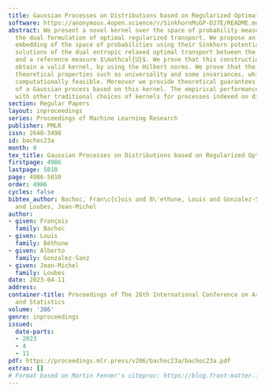```yaml
---
title: Gaussian Processes on Distributions based on Regularized Optimal Transport
software: https://anonymous.4open.science/r/SinkhornMuGP-D37E/README.md
abstract: We present a novel kernel over the space of probability measures based on
  the dual formulation of optimal regularized transport. We propose an Hilbertian
  embedding of the space of probabilities using their Sinkhorn potentials, which are
  solutions of the dual entropic relaxed optimal transport between the probabilities
  and a reference measure $\mathcal{U}$. We prove that this construction enables to
  obtain a valid kernel, by using the Hilbert norms. We prove that the kernel enjoys
  theoretical properties such as universality and some invariances, while still being
  computationally feasible. Moreover we provide theoretical guarantees on the behaviour
  of a Gaussian process based on this kernel. The empirical performances are compared
  with other traditional choices of kernels for processes indexed on distributions.
section: Regular Papers
layout: inproceedings
series: Proceedings of Machine Learning Research
publisher: PMLR
issn: 2640-3498
id: bachoc23a
month: 0
tex_title: Gaussian Processes on Distributions based on Regularized Optimal Transport
firstpage: 4986
lastpage: 5010
page: 4986-5010
order: 4986
cycles: false
bibtex_author: Bachoc, Fran\c{c}ois and B\'ethune, Louis and Gonzalez-Sanz, Alberto
  and Loubes, Jean-Michel
author:
- given: François
  family: Bachoc
- given: Louis
  family: Béthune
- given: Alberto
  family: Gonzalez-Sanz
- given: Jean-Michel
  family: Loubes
date: 2023-04-11
address:
container-title: Proceedings of The 26th International Conference on Artificial Intelligence
  and Statistics
volume: '206'
genre: inproceedings
issued:
  date-parts:
  - 2023
  - 4
  - 11
pdf: https://proceedings.mlr.press/v206/bachoc23a/bachoc23a.pdf
extras: []
# Format based on Martin Fenner's citeproc: https://blog.front-matter.io/posts/citeproc-yaml-for-bibliographies/
---
```

